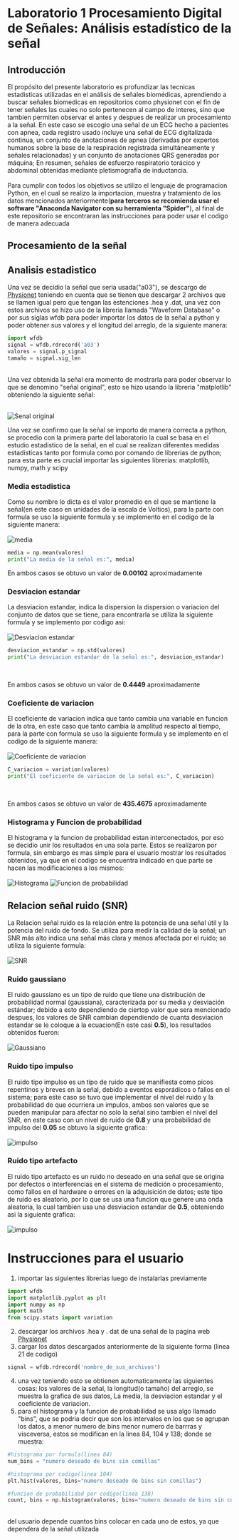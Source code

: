# Laboratorio 1 Procesamiento  Digital de Señales: Análisis estadístico de la señal 
## Introducción
El propósito del presente laboratorio es profundizar las tecnicas estadisticas utilizadas en el análisis de señales biomédicas, aprendiendo a buscar señales biomedicas en repositorios como physionet con el fin de tener señales las cuales no solo pertenecen al campo de interes, sino que tambien permiten observar el antes y despues de realizar un procesamiento a la señal. En este caso se escogio una señal de un ECG hecho a pacientes con apnea, cada registro usado incluye una señal de ECG digitalizada continua, un conjunto de anotaciones de apnea (derivadas por expertos humanos sobre la base de la respiración registrada simultáneamente y señales relacionadas) y un conjunto de anotaciones QRS generadas por máquina; En resumen, señales de esfuerzo respiratorio torácico y abdominal obtenidas mediante pletismografía de inductancia.<br>
<br>
Para cumplir con todos los objetivos se utilizo el lenguaje de programacion Python, en el cual se realizo la importacion, muestra y tratamiento de los datos mencionados anteriormente(**para terceros se recomienda usar el software "Anaconda Navigator con su herramienta "Spider"**), al final de este repositorio se encontraran las instrucciones para poder usar el codigo de manera adecuada 

## Procesamiento de la señal
## Analisis estadistico
Una vez se decidio la señal que seria usada("a03"), se descargo de [Physionet](https://physionet.org/content/apnea-ecg/1.0.0/) teniendo en cuenta que se tienen que descargar 2 archivos que se llamen igual pero que tengan las estenciones .hea y .dat, una vez con estos archivos se hizo uso de la libreria llamada "Waveform Database" o por sus siglas wfdb para poder importar los datos de la señal a python y poder obtener sus valores y el longitud del arreglo, de la siguiente manera: 

```python
import wfdb
signal = wfdb.rdrecord('a03')
valores = signal.p_signal
tamaño = signal.sig_len
```
<br>
Una vez obtenida la señal era momento de mostrarla para poder observar lo que se denomino "señal original", esto se hizo usando la libreria "matplotlib" obteniendo la siguiente señal: 
<br>
<br>

![Senal original](https://drive.google.com/uc?export=view&id=1Nq-gbisaOD_8Kpf-NBYKOK_pXGg7xiUb)

Una vez se confirmo que la señal se importo de manera correcta a python, se procedio con la primera parte del laboratorio la cual se basa en el estudio estadistico de la señal, en el cual se realizan diferentes medidas estadisticas tanto por formula como por comando de librerias de python; para esta parte es crucial importar las siguientes librerias: matplotlib, numpy, math y scipy


### Media estadistica
Como su nombre lo dicta es el valor promedio en el que se mantiene la señal(en este caso en unidades de la escala de Voltios), para la parte con formula se uso la siguiente formula y se implemento en el codigo de la siguiente manera:
<br>
<br>
![media](https://quicklatex.com/cache3/e9/ql_529238be61b9b711ea08fd55cd745ee9_l3.png)

```python
media = np.mean(valores)
print("La media de la señal es:", media)
```

En ambos casos se obtuvo un valor de **0.00102** aproximadamente

### Desviacion estandar

La desviacion estandar, indica la dispersion la dispersion o variacion del conjunto de datos que se tiene, para encontrarla se utiliza la siguiente formula y se implemento por codigo asi: 
<br>
<br>
![Desviacion estandar](https://quicklatex.com/cache3/c9/ql_35e276e65637c4608038eba6cea6e8c9_l3.png)

```python
desviacion_estandar = np.std(valores)
print("La desviacion estandar de la señal es:", desviacion_estandar)
```
<br>

En ambos casos se obtuvo un valor de **0.4449** aproximadamente

### Coeficiente de variacion 
El coeficiente de variacion indica que tanto cambia una variable en funcion de la otra, en este caso que tanto cambia la amplitud respecto al tiempo, para la parte con formula se uso la siguiente formula y se implemento en el codigo de la siguiente manera:
<br>
<br>
![Coeficiente de variacion](https://quicklatex.com/cache3/94/ql_1e34d0d4e0591516687ef56b0dd03694_l3.png)

```python
C_variacion = variation(valores)
print("El coeficiente de variacion de la señal es:", C_variacion)
```
<br>

En ambos casos se obtuvo un valor de **435.4675** aproximadamente
<br>
### Histograma y Funcion de probabilidad
El histograma y la funcion de probabilidad estan interconectados, por eso se decidio unir los resultados en una sola parte. Estos se realizaron por formula, sin embargo es mas simple para el usuario mostrar los resultados obtenidos, ya que en el codigo se encuentra indicado en que parte se hacen las modificaciones a los mismos: 
<br>
<br>
![Histograma](https://drive.google.com/uc?export=view&id=1gH-x2WzdD5oh5uOKuq1KVC9wJTtaKf6D) ![Funcion de probabilidad](https://drive.google.com/uc?export=view&id=1m2sgsltka0-iiEm1dLqA9y7J9f3RD_0r)

## Relacion señal ruido (SNR)
La Relacion señal ruido  es la relación entre la potencia de una señal útil y la potencia del ruido de fondo. Se utiliza para medir la calidad de la señal; un SNR más alto indica una señal más clara y menos afectada por el ruido; se utiliza la siguiente formula:
<br>
<br>
![SNR](https://quicklatex.com/cache3/2f/ql_51d12e518023d4d41be035e9f8e68f2f_l3.png)

### Ruido gaussiano 
El ruido gaussiano es un tipo de ruido que tiene una distribución de probabilidad normal (gaussiana), caracterizada por su media y desviación estándar; debido a esto dependiendo de ciertop valor que sera mencionado despues, los valores de SNR cambian dependiendo de cuanta desviacion estandar se le coloque a la ecuacion(En este casi **0.5**), los resultados obtenidos fueron: 
<br>
<br>
![Gaussiano](https://drive.google.com/uc?export=view&id=1dRuoYXGvYfdgrtF0axQyYVFrbrICOPhz)

### Ruido tipo impulso
El ruido tipo impulso es un tipo de ruido que se manifiesta como picos repentinos y breves en la señal, debido a eventos esporádicos o fallos en el sistema; para este caso se tuvo que implementar el nivel del ruido y la probabilidad de que ocurriera un impulos, ambos son valores que se pueden manipular para afectar no solo la señal sino tambien el nivel del SNR, en este caso con un nivel de ruido de **0.8** y una probabilidad de impulso del **0.05** se obtuvo la siguiente grafica: 
<br>
<br>
![impulso](https://drive.google.com/uc?export=view&id=1zL0GFKqSwFlB2ru0pAaJDoY7_orEz9uj)

### Ruido tipo artefacto 
El ruido tipo artefacto es un ruido no deseado en una señal que se origina por defectos o interferencias en el sistema de medición o procesamiento, como fallos en el hardware o errores en la adquisición de datos; este tipo de ruido es aleatorio, por lo que se usa una funcion que genere una onda aleatoria, la cual tambien usa una desviacion estandar de **0.5**, obteniendo asi la siguiente grafica: 
<br>
<br>
![impulso](https://drive.google.com/uc?export=view&id=1CTO9oftJyyHk6YvR-k4NEci5NUXMdHsO)

# Instrucciones para el usuario 

1. importar las siguientes librerias luego de instalarlas previamente
   
```python
import wfdb 
import matplotlib.pyplot as plt
import numpy as np
import math
from scipy.stats import variation
```
2. descargar los archivos .hea y . dat de una señal de la pagina web [Physionet](https://physionet.org/about/database/)
3. cargar los datos descargados anteriormente de la siguiente forma (linea 21 de codigo)
```python
signal = wfdb.rdrecord('nombre_de_sus_archivos')
```
4. una vez teniendo esto se obtienen automaticamente las siguientes cosas: los valores de la señal, la longitud(o tamaño) del arreglo, se muestra la grafica de sus datos, La media, la desviacion estandar y el coeficiente de variacion.
5. para el histograma y la funcion de probabilidad se usa algo llamado "bins", que se podria decir que son los intervalos en los que se agrupan los datos, a menor numero de bins menor numero de barrras y visceversa, estos se modifican en la linea 84, 104 y 138; donde se muestra:
```python
#histograma por formula(linea 84)
num_bins = "numero deseado de bins sin comillas"

#histograma por codigo(linea 104)
plt.hist(valores, bins="numero deseado de bins sin comillas")

#funcion de probabilidad por codigo(linea 138)
count, bins = np.histogram(valores, bins="numero deseado de bins sin comillas", density=True)
```
<br> 
del usuario depende cuantos bins colocar en cada uno de estos, ya que dependera de la señal utilizada
   








